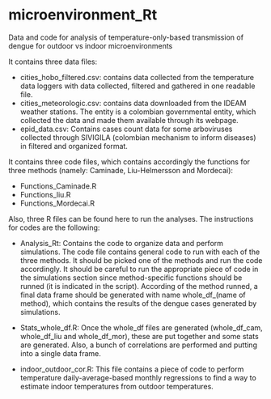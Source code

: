 # microenvironment_Rt
Data and code for analysis of temperature-only-based transmission of dengue for outdoor vs indoor microenvironments

It contains three data files:
- cities_hobo_filtered.csv: contains data collected from the temperature data loggers with data collected, filtered and gathered in one readable file.
- cities_meteorologic.csv: contains data downloaded from the IDEAM weather stations. The entity is a colombian governmental entity, which collected the data and made them available through its webpage.
- epid_data.csv: Contains cases count data for some arboviruses collected through SIVIGILA (colombian mechanism to inform diseases) in filtered and organized format.

It contains three code files, which contains accordingly the functions for three methods (namely: Caminade, Liu-Helmersson and Mordecai):
- Functions_Caminade.R
- Functions_liu.R
- Functions_Mordecai.R

Also, three R files can be found here to run the analyses. The instructions for codes are the following:
- Analysis_Rt: Contains the code to organize data and perform simulations.
The code file contains general code to run with each of the three methods. It should be picked one of the methods and run the code accordingly. It should be careful to run the appropriate piece of code in the simulations section since method-specific functions should be runned (it is indicated in the script). According of the method runned, a final data frame should be generated with name whole_df_(name of method), which contains the results of the dengue cases generated by simulations.

- Stats_whole_df.R: Once the whole_df files are generated (whole_df_cam, whole_df_liu and whole_df_mor), these are put together and some stats are generated. Also, a bunch of correlations are performed and putting into a single data frame.

- indoor_outdoor_cor.R: This file contains a piece of code to perform temperature daily-average-based monthly regressions to find a way to estimate indoor temperatures from outdoor temperatures.
